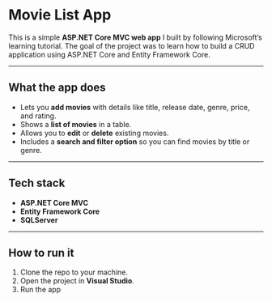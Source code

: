 # Movie List App

This is a simple **ASP.NET Core MVC web app** I built by following Microsoft’s learning tutorial. The goal of the project was to learn how to build a CRUD application using ASP.NET Core and Entity Framework Core.

---

## What the app does
- Lets you **add movies** with details like title, release date, genre, price, and rating.  
- Shows a **list of movies** in a table.  
- Allows you to **edit** or **delete** existing movies.  
- Includes a **search and filter option** so you can find movies by title or genre.  

---

## Tech stack
- **ASP.NET Core MVC** 
- **Entity Framework Core**  
- **SQLServer**   

---

## How to run it
1. Clone the repo to your machine.  
2. Open the project in **Visual Studio**.  
3. Run the app